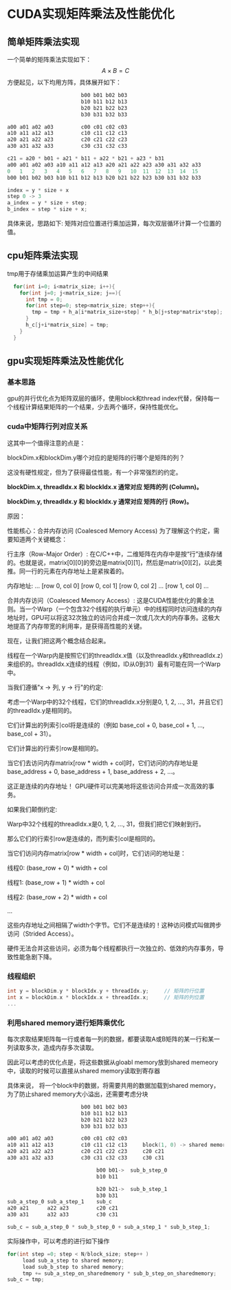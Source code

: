# CUDA实现矩阵乘法及性能优化
## 简单矩阵乘法实现
一个简单的矩阵乘法实现如下：
$$
A \times B = C
$$
方便起见，以下均用方阵，具体展开如下：

```cpp
                        b00 b01 b02 b03
                        b10 b11 b12 b13
                        b20 b21 b22 b23
                        b30 b31 b32 b33

a00 a01 a02 a03         c00 c01 c02 c03
a10 a11 a12 a13         c10 c11 c12 c13    
a20 a21 a22 a23         c20 c21 c22 c23
a30 a31 a32 a33         c30 c31 c32 c33

c21 = a20 * b01 + a21 * b11 + a22 * b21 + a23 * b31
a00 a01 a02 a03 a10 a11 a12 a13 a20 a21 a22 a23 a30 a31 a32 a33
0   1   2   3   4   5   6   7   8   9   10  11  12  13  14  15
b00 b01 b02 b03 b10 b11 b12 b13 b20 b21 b22 b23 b30 b31 b32 b33

index = y * size + x
step 0 -> 3
a_index = y * size + step;
b_index = step * size + x;
```

具体来说，思路如下: 矩阵对应位置进行乘加运算，每次双层循环计算一个位置的值。

## cpu矩阵乘法实现

tmp用于存储乘加运算产生的中间结果

```cpp
  for(int i=0; i<matrix_size; i++){
    for(int j=0; j<matrix_size; j==){
      int tmp = 0;
      for(int step=0; step<matrix_size; step++){
        tmp = tmp + h_a[i*matrix_size+step] * h_b[j+step*matrix*step];
      }
      h_c[j+i*matrix_size] = tmp;
    }
  }
```

## gpu实现矩阵乘法及性能优化

### 基本思路

gpu的并行优化点为矩阵双层的循环，使用block和thread index代替，保持每一个线程计算结果矩阵的一个结果，少去两个循环，保持性能优化。

### cuda中矩阵行列对应关系

这其中一个值得注意的点是：

blockDim.x和blockDim.y哪个对应的是矩阵的行哪个是矩阵的列？

这没有硬性规定，但为了获得最佳性能，有一个非常强烈的约定。

**blockDim.x, threadIdx.x 和 blockIdx.x 通常对应 矩阵的列 (Column)。**

**blockDim.y, threadIdx.y 和 blockIdx.y 通常对应 矩阵的行 (Row)。**

原因：

性能核心：合并内存访问 (Coalesced Memory Access)
为了理解这个约定，需要知道两个关键概念：

行主序（Row-Major Order）: 在C/C++中，二维矩阵在内存中是按“行”连续存储的。也就是说，matrix[0][0]的旁边是matrix[0][1]，然后是matrix[0][2]，以此类推。同一行的元素在内存地址上是紧挨着的。

内存地址: ... [row 0, col 0] [row 0, col 1] [row 0, col 2] ... [row 1, col 0] ...

合并内存访问（Coalesced Memory Access）: 这是CUDA性能优化的黄金法则。当一个Warp（一个包含32个线程的执行单元）中的线程同时访问连续的内存地址时，GPU可以将这32次独立的访问合并成一次或几次大的内存事务。这极大地提高了内存带宽的利用率，是获得高性能的关键。

现在，让我们把这两个概念结合起来。

线程在一个Warp内是按照它们的threadIdx.x值（以及threadIdx.y和threadIdx.z）来组织的。threadIdx.x连续的线程（例如，ID从0到31）最有可能在同一个Warp中。

当我们遵循"x -> 列, y -> 行"的约定:

考虑一个Warp中的32个线程，它们的threadIdx.x分别是0, 1, 2, ..., 31，并且它们的threadIdx.y是相同的。

它们计算出的列索引col将是连续的（例如 base_col + 0, base_col + 1, ..., base_col + 31）。

它们计算出的行索引row是相同的。

当它们去访问内存matrix[row * width + col]时，它们访问的内存地址是 base_address + 0, base_address + 1, base_address + 2, ...。

这正是连续的内存地址！ GPU硬件可以完美地将这些访问合并成一次高效的事务。

如果我们颠倒约定:

Warp中32个线程的threadIdx.x是0, 1, 2, ..., 31，但我们把它们映射到行。

那么它们的行索引row是连续的，而列索引col是相同的。

当它们访问内存matrix[row * width + col]时，它们访问的地址是：

线程0: (base_row + 0) * width + col

线程1: (base_row + 1) * width + col

线程2: (base_row + 2) * width + col

...

这些内存地址之间相隔了width个字节。它们不是连续的！这种访问模式叫做跨步访问（Strided Access）。

硬件无法合并这些访问，必须为每个线程都执行一次独立的、低效的内存事务，导致性能急剧下降。

### 线程组织

```cpp
int y = blockDim.y * blockIdx.y + threadIdx.y;     // 矩阵的行位置
int x = blockDim.x * blockIdx.x + threadIdx.x;     // 矩阵的列位置
...
```
### 利用shared memory进行矩阵乘优化

每次求取结果矩阵每一行或者每一列的数据，都要读取A或B矩阵的某一行和某一列读取多次，造成内存多次读取。

因此可以考虑的优化点是，将这些数据从gloabl memory放到shared memeory中，读取的时候可以直接从shared memory读取到寄存器

具体来说， 将一个block中的数据，将需要共用的数据加载到shared memory，为了防止shared memory大小溢出，还需要考虑分块

```cpp
                        b00 b01 b02 b03
                        b10 b11 b12 b13
                        b20 b21 b22 b23
                        b30 b31 b32 b33

a00 a01 a02 a03         c00 c01 c02 c03
a10 a11 a12 a13         c10 c11 c12 c13     block(1, 0) -> shared memory
a20 a21 a22 a23         c20 c21 c22 c23     c20 c21
a30 a31 a32 a33         c30 c31 c32 c33     c30 c31

                             b00 b01->  sub_b_step_0
                             b10 b11

                             b20 b21->  sub_b_step_1
                             b30 b31
sub_a_step_0 sub_a_step_1    sub_c
a20 a21      a22 a23         c20 c21
a30 a31      a32 a33         c30 c31

sub_c = sub_a_step_0 * sub_b_step_0 + sub_a_step_1 * sub_b_step_1;
```

实际操作中，可以考虑的进行如下操作

```cpp
for(int step =0; step < N/block_size; step++ )
     load sub_a_step to shared memory;
     load sub_b_step to shared memory;
     tmp += sub_a_step_on_sharedmemory * sub_b_step_on_sharedmemory;
sub_c = tmp;
```
